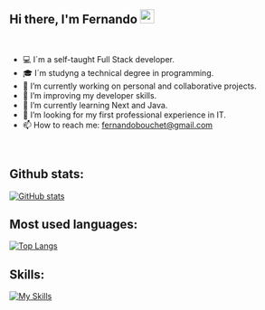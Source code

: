 ## Hi there, I'm Fernando <img src="https://media.giphy.com/media/hvRJCLFzcasrR4ia7z/giphy.gif" width="25px">

<br/>


- 💻 I´m a self-taught Full Stack developer.
- 🎓 I´m studyng a technical degree in programming.
- 🔭 I’m currently working on personal and collaborative projects.
- 💯 I’m improving my developer skills.
- 🌱 I’m currently learning Next and Java.
- 🤔 I’m looking for my first professional experience in IT.
- 📫 How to reach me: [fernandobouchet@gmail.com](mailto:fernandobouchet@gmail.com)

<br/>

## Github stats:
[![GitHub stats](https://github-readme-stats.vercel.app/api?username=fernandobouchet&show_icons=true&count_private=true&include_all_commits=true&hide_title=true&theme=transparent&hide_border=true)](https://github.com/fernandobouchet)

## Most used languages:
[![Top Langs](https://github-readme-stats.vercel.app/api/top-langs/?username=fernandobouchet&layout=compact&hide=wollok&langs_count=10&hide_title=true&theme=transparent&hide_border=true)](https://github.com/fernandobouchet/github-readme-stats)

## Skills:

[![My Skills](https://skills.thijs.gg/icons?i=git,github,html,css,js,ts,react,nodejs,express,mongo,mysql,java)](https://skills.thijs.gg)







<!--
**fernandobouchet/fernandobouchet** is a ✨ _special_ ✨ repository because its `README.md` (this file) appears on your GitHub profile.

Here are some ideas to get you started:

- 🔭 I’m currently working on ...
- 🌱 I’m currently learning ...
- 👯 I’m looking to collaborate on ...
- 🤔 I’m looking for help with ...
- 💬 Ask me about ...
- 📫 How to reach me: ...
- 😄 Pronouns: ...
- ⚡ Fun fact: ...
-->
